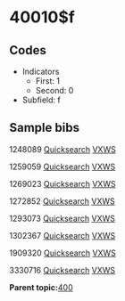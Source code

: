 # 40010$f

## Codes

-   Indicators
    -   First: 1
    -   Second: 0
-   Subfield: f

## Sample bibs

1248089 [Quicksearch](https://search.library.yale.edu/catalog/1248089) [VXWS](http://prodorbis.library.yale.edu:7014/vxws/GetHoldingsService?bibId=1248089)

1259059 [Quicksearch](https://search.library.yale.edu/catalog/1259059) [VXWS](http://prodorbis.library.yale.edu:7014/vxws/GetHoldingsService?bibId=1259059)

1269023 [Quicksearch](https://search.library.yale.edu/catalog/1269023) [VXWS](http://prodorbis.library.yale.edu:7014/vxws/GetHoldingsService?bibId=1269023)

1272852 [Quicksearch](https://search.library.yale.edu/catalog/1272852) [VXWS](http://prodorbis.library.yale.edu:7014/vxws/GetHoldingsService?bibId=1272852)

1293073 [Quicksearch](https://search.library.yale.edu/catalog/1293073) [VXWS](http://prodorbis.library.yale.edu:7014/vxws/GetHoldingsService?bibId=1293073)

1302367 [Quicksearch](https://search.library.yale.edu/catalog/1302367) [VXWS](http://prodorbis.library.yale.edu:7014/vxws/GetHoldingsService?bibId=1302367)

1909320 [Quicksearch](https://search.library.yale.edu/catalog/1909320) [VXWS](http://prodorbis.library.yale.edu:7014/vxws/GetHoldingsService?bibId=1909320)

3330716 [Quicksearch](https://search.library.yale.edu/catalog/3330716) [VXWS](http://prodorbis.library.yale.edu:7014/vxws/GetHoldingsService?bibId=3330716)

**Parent topic:**[400](../../tags/400/400.md)

